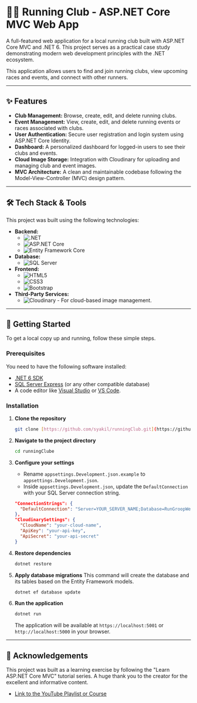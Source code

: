 ﻿# 🏃‍♂️ Running Club - ASP.NET Core MVC Web App

A full-featured web application for a local running club built with ASP.NET Core MVC and .NET 6. This project serves as a practical case study demonstrating modern web development principles with the .NET ecosystem.

This application allows users to find and join running clubs, view upcoming races and events, and connect with other runners.


---

## ✨ Features

* **Club Management:** Browse, create, edit, and delete running clubs.
* **Event Management:** View, create, edit, and delete running events or races associated with clubs.
* **User Authentication:** Secure user registration and login system using ASP.NET Core Identity.
* **Dashboard:** A personalized dashboard for logged-in users to see their clubs and events.
* **Cloud Image Storage:** Integration with Cloudinary for uploading and managing club and event images.
* **MVC Architecture:** A clean and maintainable codebase following the Model-View-Controller (MVC) design pattern.

---

## 🛠️ Tech Stack & Tools

This project was built using the following technologies:

* **Backend:**
    * ![.NET](https://img.shields.io/badge/.NET-6-512BD4?style=for-the-badge&logo=dotnet)
    * ![ASP.NET Core](https://img.shields.io/badge/ASP.NET%20Core-MVC-512BD4?style=for-the-badge)
    * ![Entity Framework Core](https://img.shields.io/badge/Entity%20Framework%20Core-6-512BD4?style=for-the-badge)
* **Database:**
    * ![SQL Server](https://img.shields.io/badge/SQL%20Server-CC2927?style=for-the-badge&logo=microsoft-sql-server)
* **Frontend:**
    * ![HTML5](https://img.shields.io/badge/HTML5-E34F26?style=for-the-badge&logo=html5&logoColor=white)
    * ![CSS3](https://img.shields.io/badge/CSS3-1572B6?style=for-the-badge&logo=css3&logoColor=white)
    * ![Bootstrap](https://img.shields.io/badge/Bootstrap-5.2-7952B3?style=for-the-badge&logo=bootstrap&logoColor=white)
* **Third-Party Services:**
    * ![Cloudinary](https://img.shields.io/badge/Cloudinary-3448C5?style=for-the-badge&logo=cloudinary&logoColor=white) - For cloud-based image management.

---

## 🚀 Getting Started

To get a local copy up and running, follow these simple steps.

### Prerequisites

You need to have the following software installed:
* [.NET 6 SDK](https://dotnet.microsoft.com/en-us/download/dotnet/6.0)
* [SQL Server Express](https://www.microsoft.com/en-us/sql-server/sql-server-downloads) (or any other compatible database)
* A code editor like [Visual Studio](https://visualstudio.microsoft.com/) or [VS Code](https://code.visualstudio.com/).

### Installation

1.  **Clone the repository**
    ```sh
    git clone [https://github.com/syakil/runningClub.git](https://github.com/syakil/runningClub.git)
    ```

2.  **Navigate to the project directory**
    ```sh
    cd runningClube
    ```

3.  **Configure your settings**
    * Rename `appsettings.Development.json.example` to `appsettings.Development.json`.
    * Inside `appsettings.Development.json`, update the `DefaultConnection` with your SQL Server connection string.
  
    ```json
    "ConnectionStrings": {
      "DefaultConnection": "Server=YOUR_SERVER_NAME;Database=RunGroopWebApp;Trusted_Connection=True;..."
    },
    "CloudinarySettings": {
      "CloudName": "your-cloud-name",
      "ApiKey": "your-api-key",
      "ApiSecret": "your-api-secret"
    }
    ```

4.  **Restore dependencies**
    ```sh
    dotnet restore
    ```

5.  **Apply database migrations**
    This command will create the database and its tables based on the Entity Framework models.
    ```sh
    dotnet ef database update
    ```

6.  **Run the application**
    ```sh
    dotnet run
    ```
    The application will be available at `https://localhost:5001` or `http://localhost:5000` in your browser.

---

## 🙏 Acknowledgements

This project was built as a learning exercise by following the "Learn ASP.NET Core MVC" tutorial series. A huge thank you to the creator for the excellent and informative content.

* [Link to the YouTube Playlist or Course](https://www.youtube.com/playlist?list=PL82C6-O4XrHde_urqhKJHH-HTUfTK6siO)